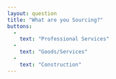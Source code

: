 ```yaml
---
layout: question
title: "What are you Sourcing?"
buttons:
  -
    text: "Professional Services"
  -
    text: "Goods/Services"
  -
    text: "Construction"
---
```

